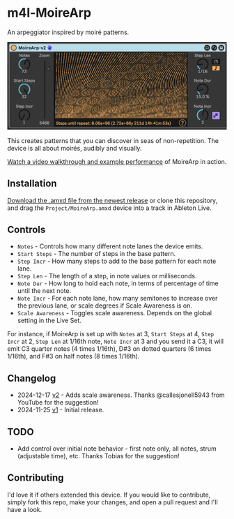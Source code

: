 # m4l-MoireArp

An arpeggiator inspired by moiré patterns.

![Device Screenshot](images/device.png)

This creates patterns that you can discover in seas of non-repetition. The device is all about moirés, audibly and visually.

[Watch a video walkthrough and example performance](https://youtu.be/vrz0NxyW4qs) of MoireArp in action.

## Installation

[Download the .amxd file from the newest release](https://github.com/zsteinkamp/m4l-MoireArp/releases) or clone this repository, and drag the `Project/MoireArp.amxd` device into a track in Ableton Live.

## Controls

- `Notes` - Controls how many different note lanes the device emits.
- `Start Steps` - The number of steps in the base pattern.
- `Step Incr` - How many steps to add to the base pattern for each note lane.
- `Step Len` - The length of a step, in note values or milliseconds.
- `Note Dur` - How long to hold each note, in terms of percentage of time until the next note.
- `Note Incr` - For each note lane, how many semitones to increase over the previous lane, or scale degrees if Scale Awareness is on.
- `Scale Awareness` - Toggles scale awareness. Depends on the global setting in the Live Set.

For instance, if MoireArp is set up with `Notes` at 3, `Start Steps` at 4, `Step Incr` at 2, `Step Len` at 1/16th note, `Note Incr` at 3 and you send it a C3, it will emit C3 quarter notes (4 times 1/16th), D#3 on dotted quarters (6 times 1/16th), and F#3 on half notes (8 times 1/16th).

## Changelog

- 2024-12-17 [v2](https://github.com/zsteinkamp/m4l-MoireArp/releases/download/v2/MoireArp-v2.amxd) - Adds scale awareness. Thanks @callesjonell5943 from YouTube for the suggestion!
- 2024-11-25 [v1](https://github.com/zsteinkamp/m4l-MoireArp/releases/download/v1/MoireArp-v1.amxd) - Initial release.

## TODO

- Add control over initial note behavior - first note only, all notes, strum (adjustable time), etc. Thanks Tobias for the suggestion!

## Contributing

I'd love it if others extended this device. If you would like to contribute, simply fork this repo, make your changes, and open a pull request and I'll have a look.
